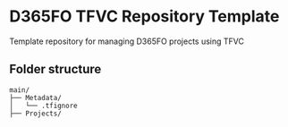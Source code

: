 # D365FO TFVC Repository Template
Template repository for managing D365FO projects using TFVC

## Folder structure
```
main/
├── Metadata/
│   └── .tfignore
├── Projects/
```
